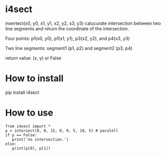 # i4sect

insertect(x0, y0, x1, y1, x2, y2, x3, y3) calucurate intersection between two line segments and return the coordinate of the intersection.

Four points: p1(x0, y0), p1(x1, y1), p3(x2, y2), and p4(x3, y3)

Two line segments: segment1 (p1, p2) and segment2 (p3, p4)

return value: (x, y) or False

# How to install

pip install i4sect

# How to use
```python:sample
from i4sect import *
p = intersect(0, 0, 15, 0, 0, 5, 10, 5) # paralell
if p == False:
   print('no intersection.')
else:
   print(p[0], p[1])
```
